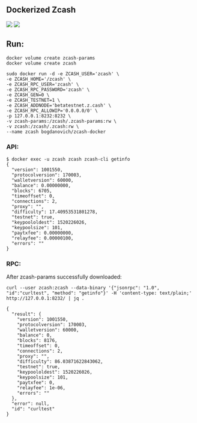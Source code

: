 ## Dockerized Zcash

[![](https://images.microbadger.com/badges/image/bogdanovich/zcash-docker.svg)](https://microbadger.com/images/bogdanovich/zcash-docker "Get your own image badge on microbadger.com") [![](https://images.microbadger.com/badges/version/bogdanovich/zcash-docker.svg)](https://microbadger.com/images/bogdanovich/zcash-docker "Get your own version badge on microbadger.com")

## Run:

```
docker volume create zcash-params
docker volume create zcash
```

```
sudo docker run -d -e ZCASH_USER='zcash' \
-e ZCASH_HOME='/zcash' \
-e ZCASH_RPC_USER='zcash' \
-e ZCASH_RPC_PASSWORD='zcash' \
-e ZCASH_GEN=0 \
-e ZCASH_TESTNET=1 \
-e ZCASH_ADDNODE='betatestnet.z.cash' \
-e ZCASH_RPC_ALLOWIP='0.0.0.0/0' \
-p 127.0.0.1:8232:8232 \
-v zcash-params:/zcash/.zcash-params:rw \
-v zcash:/zcash/.zcash:rw \
--name zcash bogdanovich/zcash-docker
```

### API:
```
$ docker exec -u zcash zcash zcash-cli getinfo
{
  "version": 1001550,
  "protocolversion": 170003,
  "walletversion": 60000,
  "balance": 0.00000000,
  "blocks": 6705,
  "timeoffset": 0,
  "connections": 2,
  "proxy": "",
  "difficulty": 17.40953531801278,
  "testnet": true,
  "keypoololdest": 1520226026,
  "keypoolsize": 101,
  "paytxfee": 0.00000000,
  "relayfee": 0.00000100,
  "errors": ""
}
```

### RPC:
After zcash-params successfully downloaded:
```
curl --user zcash:zcash --data-binary '{"jsonrpc": "1.0", "id":"curltest", "method": "getinfo"}' -H 'content-type: text/plain;' http://127.0.0.1:8232/ | jq .
```
```
{
  "result": {
    "version": 1001550,
    "protocolversion": 170003,
    "walletversion": 60000,
    "balance": 0,
    "blocks": 8176,
    "timeoffset": 0,
    "connections": 2,
    "proxy": "",
    "difficulty": 86.03871622843062,
    "testnet": true,
    "keypoololdest": 1520226026,
    "keypoolsize": 101,
    "paytxfee": 0,
    "relayfee": 1e-06,
    "errors": ""
  },
  "error": null,
  "id": "curltest"
}
```
